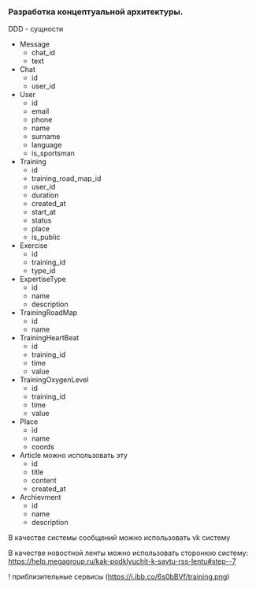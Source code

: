 ### Разработка концептуальной архитектуры.

DDD - сущности

- Message
  - chat_id
  - text
- Chat
  - id
  - user_id
- User
  - id
  - email
  - phone
  - name
  - surname
  - language
  - is_sportsman
- Training
  - id
  - training_road_map_id
  - user_id
  - duration    
  - created_at
  - start_at
  - status
  - place
  - is_public
- Exercise
  - id
  - training_id
  - type_id
- ExpertiseType
  - id 
  - name
  - description
- TrainingRoadMap
  - id
  - name
- TrainingHeartBeat
  - id
  - training_id
  - time
  - value
- TrainingOxygenLevel
  - id
  - training_id
  - time
  - value
- Place
  - id
  - name
  - coords
- Article можно использовать эту 
  - id
  - title
  - content
  - created_at
- Archievment
  - id
  - name
  - description


В качестве системы сообщений можно использовать vk систему

В качестве новостной ленты можно использовать сторонюю систему: https://help.megagroup.ru/kak-podklyuchit-k-saytu-rss-lentu#step--7

! приблизительные сервисы (https://i.ibb.co/6s0bBVf/training.png)